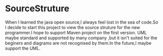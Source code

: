 # SourceStruture
When I learned the java open source,I always feel lost  in the sea of code.So I decide to start this project to  view the source struture for the new programmer.I hope to support Maven project on the first version. UML maybe standard and supported by many company  ,but it isn't suited for the beginers and  diagrams are not recognised by them.In the future,I maybe support the UML.
